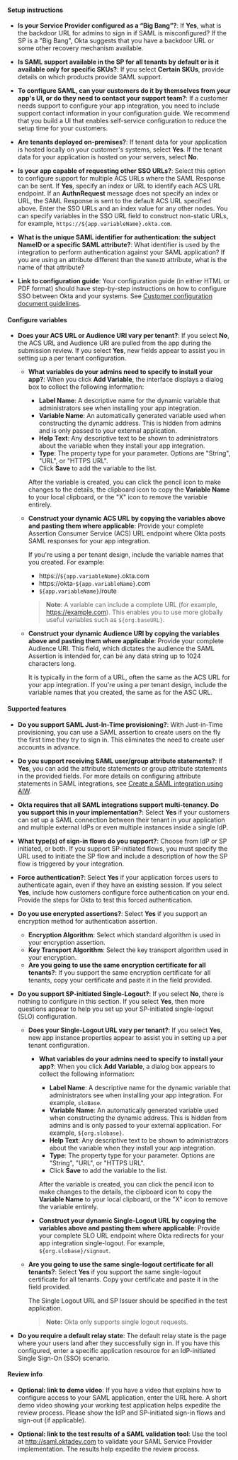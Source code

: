 #### Setup instructions

* **Is your Service Provider configured as a “Big Bang”?**: If **Yes**, what is the backdoor URL for admins to sign in if SAML is misconfigured? If the SP is a "Big Bang", Okta suggests that you have a backdoor URL or some other recovery mechanism available.

* **Is SAML support available in the SP for all tenants by default or is it available only for specific SKUs?**: If you select **Certain SKUs**, provide details on which products provide SAML support.

* **To configure SAML, can your customers do it by themselves from your app's UI, or do they need to contact your support team?**: If a customer needs support to configure your app integration, you need to include support contact information in your configuration guide. We recommend that you build a UI that enables self-service configuration to reduce the setup time for your customers.

* **Are tenants deployed on-premises?**: If tenant data for your application is hosted locally on your customer's systems, select **Yes**. If the tenant data for your application is hosted on your servers, select **No**.

* **Is your app capable of requesting other SSO URLs?**: Select this option to configure support for multiple ACS URLs where the SAML Response can be sent. If **Yes**, specify an index or URL to identify each ACS URL endpoint. If an **AuthnRequest** message does not specify an index or URL, the SAML Response is sent to the default ACS URL specified above. Enter the SSO URLs and an index value for any other nodes. You can specify variables in the SSO URL field to construct non-static URLs, for example, `https://${app.variableName}.okta.com`.

* **What is the unique SAML identifier for authentication: the subject NameID or a specific SAML attribute?**: What identifier is used by the integration to perform authentication against your SAML application? If you are using an attribute different than the `NameID` attribute, what is the name of that attribute?

* **Link to configuration guide**: Your configuration guide (in either HTML or PDF format) should have step-by-step instructions on how to configure SSO between Okta and your systems. See [Customer configuration document guidelines](/docs/guides/submit-app-prereq/main/#customer-configuration-document-guidelines).

#### Configure variables

* **Does your ACS URL or Audience URI vary per tenant?**: If you select **No**, the ACS URL and Audience URI are pulled from the app during the submission review. If you select **Yes**, new fields appear to assist you in setting up a per tenant configuration.
  * **What variables do your admins need to specify to install your app?**: When you click **Add Variable**, the interface displays a dialog box to collect the following information:
    * **Label Name**: A descriptive name for the dynamic variable that administrators see when installing your app integration.
    * **Variable Name**: An automatically generated variable used when constructing the dynamic address. This is hidden from admins and is only passed to your external application.
    * **Help Text**: Any descriptive text to be shown to administrators about the variable when they install your app integration.
    * **Type**: The property type for your parameter. Options are "String", "URL", or "HTTPS URL".
    * Click **Save** to add the variable to the list.

    After the variable is created, you can click the pencil icon to make changes to the details, the clipboard icon to copy the **Variable Name** to your local clipboard, or the "X" icon to remove the variable entirely.

  * **Construct your dynamic ACS URL by copying the variables above and pasting them where applicable**: Provide your complete Assertion Consumer Service (ACS) URL endpoint where Okta posts SAML responses for your app integration.

    If you're using a per tenant design, include the variable names that you created. For example:
    * https://`${app.variableName}`.okta.com
    * https://okta-`${app.variableName}`.com
    * `${app.variableName}`/route

     > **Note**: A variable can include a complete URL (for example, https://example.com). This enables you to use more globally useful variables such as `${org.baseURL}`.

  * **Construct your dynamic Audience URI by copying the variables above and pasting them where applicable**: Provide your complete Audience URI. This field, which dictates the audience the SAML Assertion is intended for, can be any data string up to 1024 characters long.

    It is typically in the form of a URL, often the same as the ACS URL for your app integration. If you're using a per tenant design, include the variable names that you created, the same as for the ASC URL.

#### Supported features

* **Do you support SAML Just-In-Time provisioning?**: With Just-in-Time provisioning, you can use a SAML assertion to create users on the fly the first time they try to sign in. This eliminates the need to create user accounts in advance.

* **Do you support receiving SAML user/group attribute statements?**: If **Yes**, you can add the attribute statements or group attribute statements in the provided fields. For more details on configuring attribute statements in SAML integrations, see [Create a SAML integration using AIW](https://help.okta.com/okta_help.htm?id=ext_Apps_App_Integration_Wizard-saml).

* **Okta requires that all SAML integrations support multi-tenancy. Do you support this in your implementation?**: Select **Yes** if your customers can set up a SAML connection between their tenant in your application and multiple external IdPs or even multiple instances inside a single IdP.

* **What type(s) of sign-in flows do you support?**: Choose from IdP or SP initiated, or both. If you support SP-initiated flows, you must specify the URL used to initiate the SP flow and include a description of how the SP flow is triggered by your integration.

* **Force authentication?**: Select **Yes** if your application forces users to authenticate again, even if they have an existing session. If you select **Yes**, include how customers configure force authentication on your end. Provide the steps for Okta to test this forced authentication.

* **Do you use encrypted assertions?**: Select **Yes** if you support an encryption method for authentication assertion.

  * **Encryption Algorithm**: Select which standard algorithm is used in your encryption assertion.
  * **Key Transport Algorithm**: Select the key transport algorithm used in your encryption.
  * **Are you going to use the same encryption certificate for all tenants?**: If you support the same encryption certificate for all tenants, copy your certificate and paste it in the field provided.

* **Do you support SP-initiated Single-Logout?**: If you select **No**, there is nothing to configure in this section. If you select **Yes**, then more questions appear to help you set up your SP-initiated single-logout (SLO) configuration.

  * **Does your Single-Logout URL vary per tenant?**: If you select **Yes**, new app instance properties appear to assist you in setting up a per tenant configuration.

    * **What variables do your admins need to specify to install your app?**: When you click **Add Variable**, a dialog box appears to collect the following information:
      * **Label Name**: A descriptive name for the dynamic variable that administrators see when installing your app integration. For example, `sloBase`.
      * **Variable Name**: An automatically generated variable used when constructing the dynamic address. This is hidden from admins and is only passed to your external application. For example, `${org.slobase}`.
      * **Help Text**: Any descriptive text to be shown to administrators about the variable when they install your app integration.
      * **Type**: The property type for your parameter. Options are "String", "URL", or "HTTPS URL".
      * Click **Save** to add the variable to the list.

      After the variable is created, you can click the pencil icon to make changes to the details, the clipboard icon to copy the **Variable Name** to your local clipboard, or the "X" icon to remove the variable entirely.

    * **Construct your dynamic Single-Logout URL by copying the variables above and pasting them where applicable**: Provide your complete SLO URL endpoint where Okta redirects for your app integration single-logout. For example, `${org.slobase}/signout`.

  * **Are you going to use the same single-logout certificate for all tenants?**: Select **Yes** if you support the same single-logout certificate for all tenants. Copy your certificate and paste it in the field provided.

    The Single Logout URL and SP Issuer should be specified in the test application.

    >**Note:** Okta only supports single logout requests.

* **Do you require a default relay state**: The default relay state is the page where your users land after they successfully sign in. If you have this configured, enter a specific application resource for an IdP-initiated Single Sign-On (SSO) scenario.

#### Review info

* **Optional: link to demo video**: If you have a video that explains how to configure access to your SAML application, enter the URL here. A short demo video showing your working test application helps expedite the review process. Please show the IdP and SP-initiated sign-in flows and sign-out (if applicable).

* **Optional: link to the test results of a SAML validation tool**: Use the tool at <http://saml.oktadev.com> to validate your SAML Service Provider implementation. The results help expedite the review process.
